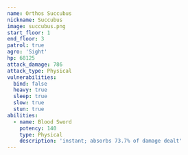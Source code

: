 ```yaml
---
name: Orthos Succubus
nickname: Succubus
image: succubus.png
start_floor: 1
end_floor: 3
patrol: true
agro: 'Sight'
hp: 68125
attack_damage: 786
attack_type: Physical
vulnerabilities:
  bind: false
  heavy: true
  sleep: true
  slow: true
  stun: true
abilities:
  - name: Blood Sword
    potency: 140
    type: Physical
    description: 'instant; absorbs 73.7% of damage dealt'
---
```

